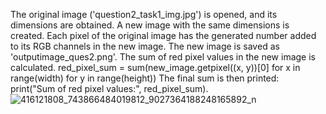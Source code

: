 The original image ('question2_task1_img.jpg') is opened, and its dimensions are obtained.
A new image with the same dimensions is created.
Each pixel of the original image has the generated number added to its RGB channels in the new image.
The new image is saved as 'outputimage_ques2.png'.
The sum of red pixel values in the new image is calculated.
red_pixel_sum = sum(new_image.getpixel((x, y))[0] for x in range(width) for y in range(height))
The final sum is then printed:
print("Sum of red pixel values:", red_pixel_sum).
![416121808_743866484019812_9027364188248165892_n](https://github.com/Sonish1212/Software-now-assignment-2/assets/153173641/01b9ba23-6c7d-4093-8698-0ee71d3fc6e5)
